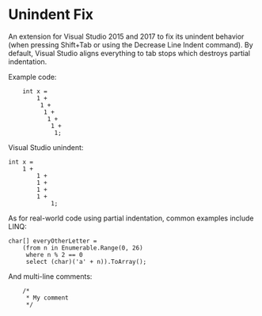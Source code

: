 ﻿# Unindent Fix
An extension for Visual Studio 2015 and 2017 to fix its unindent behavior (when pressing Shift+Tab or using the Decrease Line Indent command). By default, Visual Studio aligns everything to tab stops which destroys partial indentation.

Example code:
```
    int x =
        1 +
         1 +
          1 +
           1 +
            1 +
             1;
```

Visual Studio unindent:
```
int x =
    1 +
        1 +
        1 +
        1 +
        1 +
            1;
```

As for real-world code using partial indentation, common examples include LINQ:
```
char[] everyOtherLetter =
    (from n in Enumerable.Range(0, 26)
     where n % 2 == 0
     select (char)('a' + n)).ToArray();
```

And multi-line comments:
```
    /*
     * My comment
     */
```
